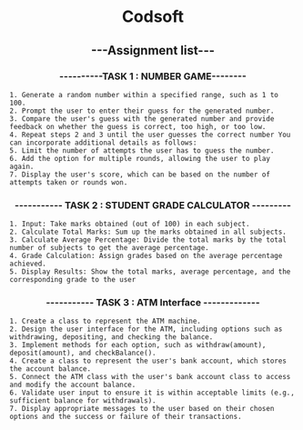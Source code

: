 
<h1 align="center">  Codsoft  </h1>
<h2 align="center">---Assignment list---</h2>

<h3 align="center"> ----------TASK 1  :  NUMBER GAME-------- </h3>

    1. Generate a random number within a specified range, such as 1 to 100.
    2. Prompt the user to enter their guess for the generated number.
    3. Compare the user's guess with the generated number and provide feedback on whether the guess is correct, too high, or too low.
    4. Repeat steps 2 and 3 until the user guesses the correct number You can incorporate additional details as follows:
    5. Limit the number of attempts the user has to guess the number.
    6. Add the option for multiple rounds, allowing the user to play again.
    7. Display the user's score, which can be based on the number of attempts taken or rounds won.
    
<h3 align="center">-----------  TASK 2  :   STUDENT GRADE CALCULATOR --------- </h3>

    1. Input: Take marks obtained (out of 100) in each subject.
    2. Calculate Total Marks: Sum up the marks obtained in all subjects.
    3. Calculate Average Percentage: Divide the total marks by the total number of subjects to get the average percentage.
    4. Grade Calculation: Assign grades based on the average percentage achieved.
    5. Display Results: Show the total marks, average percentage, and the corresponding grade to the user

<h3 align="center"> ----------- TASK 3  :   ATM Interface ------------- </h3>

    1. Create a class to represent the ATM machine.
    2. Design the user interface for the ATM, including options such as withdrawing, depositing, and checking the balance.
    3. Implement methods for each option, such as withdraw(amount), deposit(amount), and checkBalance().
    4. Create a class to represent the user's bank account, which stores the account balance.
    5. Connect the ATM class with the user's bank account class to access and modify the account balance.
    6. Validate user input to ensure it is within acceptable limits (e.g., sufficient balance for withdrawals).
    7. Display appropriate messages to the user based on their chosen options and the success or failure of their transactions.
